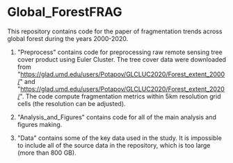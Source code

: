 # Global_ForestFRAG

This repository contains code for the paper of fragmentation trends across global forest during the years 2000-2020.

1. "Preprocess" contains code for preprocessing raw remote sensing tree cover product using Euler Cluster. 
The tree cover data were downloaded from "https://glad.umd.edu/users/Potapov/GLCLUC2020/Forest_extent_2000/" and "https://glad.umd.edu/users/Potapov/GLCLUC2020/Forest_extent_2020/".
The code compute fragmentation metrics within 5km resolution grid cells (the resolution can be adjusted).

2. "Analysis_and_Figures" contains code for all of the main analysis and figures making.
   
3. "Data" contains some of the key data used in the study. It is impossible to include all of the source data in the repository, which is too large (more than 800 GB).
